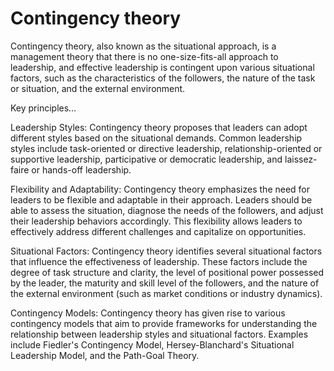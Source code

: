 # Contingency theory

Contingency theory, also known as the situational approach, is a management theory that there is no one-size-fits-all approach to leadership, and effective leadership is contingent upon various situational factors, such as the characteristics of the followers, the nature of the task or situation, and the external environment.

Key principles…

Leadership Styles: Contingency theory proposes that leaders can adopt different styles based on the situational demands. Common leadership styles include task-oriented or directive leadership, relationship-oriented or supportive leadership, participative or democratic leadership, and laissez-faire or hands-off leadership.

Flexibility and Adaptability: Contingency theory emphasizes the need for leaders to be flexible and adaptable in their approach. Leaders should be able to assess the situation, diagnose the needs of the followers, and adjust their leadership behaviors accordingly. This flexibility allows leaders to effectively address different challenges and capitalize on opportunities.

Situational Factors: Contingency theory identifies several situational factors that influence the effectiveness of leadership. These factors include the degree of task structure and clarity, the level of positional power possessed by the leader, the maturity and skill level of the followers, and the nature of the external environment (such as market conditions or industry dynamics).

Contingency Models: Contingency theory has given rise to various contingency models that aim to provide frameworks for understanding the relationship between leadership styles and situational factors. Examples include Fiedler's Contingency Model, Hersey-Blanchard's Situational Leadership Model, and the Path-Goal Theory.
